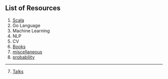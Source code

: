 ## List of Resources

1. [Scala](https://tigermlt.github.io/blog/scala)
2. Go Language
3. Machine Learning
4. NLP
5. CV
6. [Books](https://tigermlt.github.io/blog/books)
7. [miscellaneous](https://tigermlt.github.io/blog/miscellaneous)
8. [probability](https://tigermlt.github.io/blog/probability)
-------------------------

7. [Talks](https://tigermlt.github.io/blog/talk)

